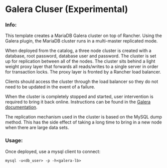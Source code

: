 # Galera Cluser (Experimental)

### Info:

This template creates a MariaDB Galera cluster on top of Rancher. Using the Galera plugin, the MariaDB cluster runs in a multi-master replicated mode. 

When deployed from the catalog, a three node cluster is created with a database, root password, database user and password. The cluster is set up for replication between all of the nodes. The cluster sits behind a light weight proxy layer that forwards all reads/writes to a single server in order for transaction locks. The proxy layer is fronted by a Rancher load balancer. 

Clients should access the cluster through the load balancer so they do not need to be updated in the event of a failure. 

When the cluster is completely stopped and started, user intervention is required to bring it back online. Instructions can be found in the [Galera documentation](http://galeracluster.com/documentation-webpages/quorumreset.html).

The replication mechanism used in the cluster is based on the MySQL dump method. This has the side effect of taking a long time to bring in a new node when there are large data sets.

### Usage:

Once deployed, use a mysql client to connect:

`mysql -u<db_user> -p -h<galera-lb>`